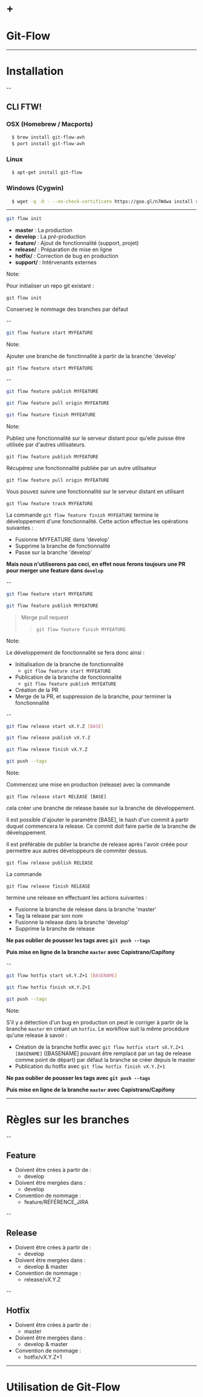 # &nbsp;
# &nbsp;
# &nbsp;
# +
# Git-Flow

<!-- .slide: data-background-size="cover" data-background-image="images/gitflow/git-3840x2160.png" -->

---

# Installation

--

## CLI FTW!
### OSX (Homebrew / Macports)
```bash
  $ brew install git-flow-avh
  $ port install git-flow-avh
```
### Linux
```bash
  $ apt-get install git-flow
```
### Windows (Cygwin)
```bash
  $ wget -q -O - --no-check-certificate https://goo.gl/n7Wdwa install stable | bash
```
 <!-- .element: style="width: 101%;" -->

---

<!-- .slide: data-background="#b0e0e6" data-background-repeat="no-repeat" data-background-position="90% 0" data-background-size="contain" data-background-image="images/gitflow/1.png" -->
```bash
git flow init
```
 <!-- .element: style="max-width: 60%;" -->

- **master** : La production
- **develop** : La _pré_-production
- **feature/** : Ajout de fonctionnalité (support, projet)
- **release/** : Préparation de mise en ligne
- **hotfix/** : Correction de bug en production
- **support/** : Intérvenants externes

Note:

Pour initialiser un repo git existant :

`git flow init`

Conservez le nommage des branches par défaut

--

<!-- .slide: data-background="#b0e0e6" data-background-repeat="no-repeat" data-background-position="90% 0" data-background-size="contain" data-background-image="images/gitflow/1.png" -->
```bash
git flow feature start MYFEATURE
```
 <!-- .element: style="max-width: 60%;" -->
Note:

Ajouter une branche de fonctinnalité à partir de la branche 'develop'

`git flow feature start MYFEATURE`

--

<!-- .slide: data-background="#b0e0e6" data-background-repeat="no-repeat" data-background-position="90% 0" data-background-size="contain" data-background-image="images/gitflow/2-bis.png" -->

```bash
git flow feature publish MYFEATURE
```
 <!-- .element: style="max-width: 60%;" class="fragment current-visible" -->
```bash
git flow feature pull origin MYFEATURE
```
 <!-- .element: style="max-width: 60%;" class="fragment current-visible" -->
```bash
git flow feature finish MYFEATURE
```
 <!-- .element: style="max-width: 60%;" class="fragment current-visible" -->


Note:

Publiez une fonctionnalité sur le serveur distant pour qu'elle puisse être utilisée par d'autres utilisateurs.

`git flow feature publish MYFEATURE`

Récupérez une fonctionnalité publiée par un autre utilisateur

`git flow feature pull origin MYFEATURE`

Vous pouvez suivre une fonctionnalité sur le serveur distant en utilisant

`git flow feature track MYFEATURE`


La commande `git flow feature finish MYFEATURE` termine le développement d'une fonctionnalité. 
Cette action effectue les opérations suivantes :
- Fusionne MYFEATURE dans 'develop'
- Supprime la branche de fonctionnalité
- Passe sur la branche 'develop'

**Mais nous n'utiliserons pas ceci, en effet nous ferons toujours une PR pour merger une feature dans `develop`**

--

<!-- .slide: data-background="#b0e0e6" data-background-repeat="no-repeat" data-background-position="90% 0" data-background-size="contain" data-background-image="images/gitflow/2.png" -->
```bash
git flow feature start MYFEATURE
```
 <!-- .element: style="max-width: 60%;" -->
```bash
git flow feature publish MYFEATURE
```
 <!-- .element: style="max-width: 60%;" -->
>Merge pull request 
>>`git flow feature finish MYFEATURE`<!-- .element: style="font-size: 45%;" -->

 <!-- .element: style="max-width: 60%;" -->

Note:

Le développement de fonctionnalité se fera donc ainsi :
- Initialisation de la branche de fonctionnalité
  + `git flow feature start MYFEATURE`
- Publication de la branche de fonctionnalité
  + `git flow feature publish MYFEATURE`
- Création de la PR
- Merge de la PR, et suppression de la branche, pour terminer la fonctionnalité

--

<!-- .slide: data-background="#b0e0e6" data-background-repeat="no-repeat" data-background-position="90% 0" data-background-size="contain" data-background-image="images/gitflow/3.png" -->

```bash
git flow release start vX.Y.Z [BASE]
```
 <!-- .element: style="max-width: 60%;" class="fragment current-visible" -->
```bash
git flow release publish vX.Y.Z
```
 <!-- .element: style="max-width: 60%;" class="fragment current-visible" -->
```bash
git flow release finish vX.Y.Z
```
 <!-- .element: style="max-width: 60%;" class="fragment current-visible" -->
```bash
git push --tags
```
 <!-- .element: style="max-width: 60%;" class="fragment current-visible" -->

Note:

Commencez une mise en production (release) avec la commande

`git flow release start RELEASE [BASE]`

cela créer une branche de release basée sur la branche de développement.

Il est possible d'ajouter le paramètre [BASE], le hash d'un commit à partir duquel commencera la release. 
Ce commit doit faire partie de la branche de développement.

Il est préférable de publier la branche de release après l'avoir créée pour permettre aux autres développeurs de commiter dessus.

`git flow release publish RELEASE`

La commande

`git flow release finish RELEASE`

termine une release en effectuant les actions suivantes :

- Fusionne la branche de release dans la branche 'master'
- Tag la release par son nom
- Fusionne la release dans la branche 'develop'
- Supprime la branche de release

__Ne pas oublier de pousser les tags avec `git push --tags`__

__Puis mise en ligne de la branche `master` avec Capistrano/Capifony__

--

<!-- .slide: data-background="#b0e0e6" data-background-repeat="no-repeat" data-background-position="90% 0" data-background-size="contain" data-background-image="images/gitflow/4.png" -->

```bash
git flow hotfix start vX.Y.Z+1 [BASENAME]
```
 <!-- .element: style="max-width: 60%;" class="fragment current-visible" -->
```bash
git flow hotfix finish vX.Y.Z+1
```
 <!-- .element: style="max-width: 60%;" class="fragment current-visible" -->
```bash
git push --tags
```
 <!-- .element: style="max-width: 60%;" class="fragment current-visible" -->

Note:

S'il y a détection d'un bug en production on peut le corriger à partir de la branche `master` en créant un `hotfix`.
Le workflow suit la même procédure qu'une release à savoir :

- Création de la branche hotfix avec `git flow hotfix start vX.Y.Z+1 [BASENAME]` ([BASENAME] pouvant être remplacé par un tag de release comme point de départ) par défaut la branche se créer depuis le master
- Publication du hotfix avec `git flow hotfix finish vX.Y.Z+1`

__Ne pas oublier de pousser les tags avec `git push --tags`__

__Puis mise en ligne de la branche `master` avec Capistrano/Capifony__

---

# Règles sur les branches

--

## Feature 

- Doivent être crées à partir de :
  + develop
- Doivent être mergées dans :
  + develop
- Convention de nommage :
  + feature/RÉFÉRENCE_JIRA

--

## Release

- Doivent être crées à partir de :
  + develop
- Doivent être mergées dans :
  + develop & master
- Convention de nommage :
  + release/vX.Y.Z

--

## Hotfix

- Doivent être crées à partir de :
  + master
- Doivent être mergées dans :
  + develop & master
- Convention de nommage :
  + hotfix/vX.Y.Z+1

---

# Utilisation de Git-Flow

--

## En ligne de commande
![](images/gitflow/git-flow-commands.png) <!-- .element: class="plain" -->

--

## Avec PhpStorm

--

## &nbsp;
<!-- .slide: data-background-repeat="no-repeat" data-background-size="contain" data-background-image="images/gitflow/phpstorm1.JPG" -->

--

## &nbsp;
<!-- .slide: data-background-repeat="no-repeat" data-background-size="contain" data-background-image="images/gitflow/phpstorm2.JPG" -->

--

## &nbsp;
<!-- .slide: data-background-repeat="no-repeat" data-background-size="contain" data-background-image="images/gitflow/phpstorm3.JPG" -->

--

## Avec GitKraken

--

## &nbsp;
<!-- .slide: data-background-repeat="no-repeat" data-background-size="contain" data-background-image="images/gitflow/git-kraken.JPG" -->

--

## Avec SourceTree

--

## &nbsp;
<!-- .slide: data-background-repeat="no-repeat" data-background-size="contain" data-background-image="images/gitflow/sourcetree.png" -->

## &nbsp;
![](images/gitflow/gitflowsupport1.jpg)  <!-- .element: class="plain" -->

---

## Gestion sémantique de version

>Étant donné un numéro de version MAJEUR.MINEUR.CORRECTIF (X.Y.Z), il faut incrémenter :
>
> - le numéro de version MAJEUR (x) quand il y a des changements non rétrocompatibles,
> - le numéro de version MINEUR (y) quand il y a des changements rétrocompatibles,
> - le numéro de version de CORRECTIF (z) quand il y a des corrections d’anomalies rétrocompatibles

 <!-- .element: style="width: 100%; text-align: left;" -->

---

# Tips and Tricks

--

Supprimer les branches locales qui sont mergées
```bash
git branch --merged | grep -v "\*" | grep -v "master" | grep -v "master-bis" | grep -v "develop" | grep -v "staging" | xargs -n 1 git branch -d
```

--

## Hooks Git post-merge
Mise à jour auto des paquets NPM et Composer

```bash
#!/bin/sh
# MIT © Sindre Sorhus - sindresorhus.com https://gist.github.com/sindresorhus/7996717

# git hook to run a command after `git pull` if a specified file was changed
# Run `chmod +x post-merge` to make it executable then put it into `.git/hooks/`.

changed_files="$(git diff-tree -r --name-only --no-commit-id ORIG_HEAD HEAD)"

check_run() {
  echo "$changed_files" | grep --quiet "$1" && eval "$2"
}

# Example usage
# In this example it's used to run `npm install` if package.json changed
if [ check_run package.json ]; then
  echo "package.json has changed. Installing"
  npm install && npm prune
fi
if [ check_run composer.json ]; then
  echo "composer.json has changed. Installing"
  docker exec pbs sh -c 'cd /var/www/frontend && composer install --verbose --prefer-dist --optimize-autoloader --no-progress --quiet'
fi
```

--

## Hooks Git post-checkout 
(à discuter)

Migrations auto du schema de BDD

```bash
#!/bin/sh
oldBranch=`git name-rev --name-only $1`
newBranch=`git name-rev --name-only $2`

if [[ $oldBranch == $newBranch ]]; then
  exit 0
fi

# Si new = feature/*
if [[ $newBranch =~ "feature" ]]; then
  docker exec pbs sh -c 'cd /var/www/frontend/dbsv/final && liquibase tag pre-'$newBranch
fi
# Si old = feature/*
if [[ $oldBranch =~ "feature" ]]; then
  docker exec pbs sh -c 'cd /var/www/frontend/dbsv/final && liquibase rollback pre-'$oldBranch''
fi

docker exec pbs sh -c 'cd /var/www/frontend/dbsv/final && liquibase update'
```

---

# Aide mémoire

- git-flow cheatsheet
  + [`https://goo.gl/WoblfK`](https://danielkummer.github.io/git-flow-cheatsheet/index.fr_FR.html)
- Gestion sémantique de version 2.0.0
  + [`http://semver.org/lang/fr/`](http://semver.org/lang/fr/)
